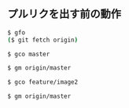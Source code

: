 ## プルリクを出す前の動作


~~~sh
$ gfo 
($ git fetch origin)
~~~


~~~sh
$ gco master
~~~


~~~sh
$ gm origin/master
~~~


~~~sh
$ gco feature/image2
~~~

~~~sh
$ gm origin/master
~~~

